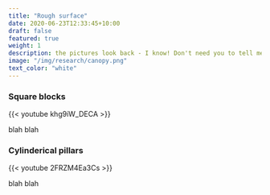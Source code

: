 ```yaml
---
title: "Rough surface"
date: 2020-06-23T12:33:45+10:00
draft: false
featured: true
weight: 1
description: the pictures look back - I know! Don't need you to tell me that. They are just placeholders (well.. actualy my pathetic attempt at aethetics). I'm hoping a different image would make them look better. If not, will remove the background. 
image: "/img/research/canopy.png"
text_color: "white" 
---
```

### Square blocks 

{{< youtube khg9iW_DECA >}}

blah blah

### Cylinderical pillars

{{< youtube 2FRZM4Ea3Cs >}}

blah blah